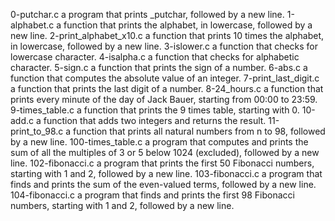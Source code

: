 0-putchar.c
a program that prints _putchar, followed by a new line.
1-alphabet.c
a function that prints the alphabet, in lowercase, followed by a new line.
2-print_alphabet_x10.c
a function that prints 10 times the alphabet, in lowercase, followed by a new line.
3-islower.c
a function that checks for lowercase character.
4-isalpha.c
a function that checks for alphabetic character.
5-sign.c
a function that prints the sign of a number.
6-abs.c
a function that computes the absolute value of an integer.
7-print_last_digit.c
a function that prints the last digit of a number.
8-24_hours.c
a function that prints every minute of the day of Jack Bauer, starting from 00:00 to 23:59.
9-times_table.c
a function that prints the 9 times table, starting with 0.
10-add.c
a function that adds two integers and returns the result.
11-print_to_98.c
a function that prints all natural numbers from n to 98, followed by a new line.
100-times_table.c
a program that computes and prints the sum of all the multiples of 3 or 5 below 1024 (excluded), followed by a new line.
102-fibonacci.c
a program that prints the first 50 Fibonacci numbers, starting with 1 and 2, followed by a new line.
103-fibonacci.c
a program that finds and prints the sum of the even-valued terms, followed by a new line.
104-fibonacci.c
 a program that finds and prints the first 98 Fibonacci numbers, starting with 1 and 2, followed by a new line.
 